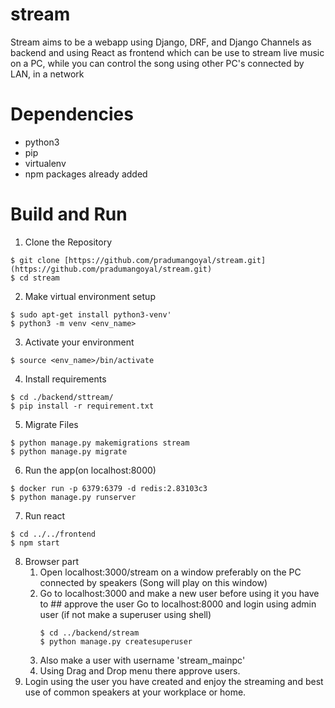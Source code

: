 # stream

Stream aims to be a webapp using Django, DRF, and Django Channels as backend and using React as frontend which can be use to stream live music on a PC, while you can control the song using other PC's connected by LAN, in a network

# Dependencies

* python3
* pip
* virtualenv
* npm packages already added

# Build and Run

1. Clone the Repository
```shell
$ git clone [https://github.com/pradumangoyal/stream.git](https://github.com/pradumangoyal/stream.git)
$ cd stream
```
2. Make virtual environment setup
```shell
$ sudo apt-get install python3-venv'
$ python3 -m venv <env_name>
```
3. Activate your environment
```shell
$ source <env_name>/bin/activate
```
4. Install requirements
```shell
$ cd ./backend/sttream/
$ pip install -r requirement.txt
```
5. Migrate Files
```shell
$ python manage.py makemigrations stream
$ python manage.py migrate
```
6. Run the app(on localhost:8000)
```shell
$ docker run -p 6379:6379 -d redis:2.83103c3
$ python manage.py runserver
```
7. Run react
```shell
$ cd ../../frontend
$ npm start
```
8. Browser part
    1. Open localhost:3000/stream on a window preferably on the PC connected by speakers (Song will play on this window)
    2. Go to localhost:3000 and make a new user before using it you have to ## approve the user
        Go to localhost:8000 and login using admin user (if not make a superuser using shell)
        ```shell
        $ cd ../backend/stream
        $ python manage.py createsuperuser
        ```
    2. Also make a user with username 'stream_mainpc'
    3. Using Drag and Drop menu there approve users.
 3. Login using the user you have created and enjoy the streaming and best use of common speakers at your workplace or home.
